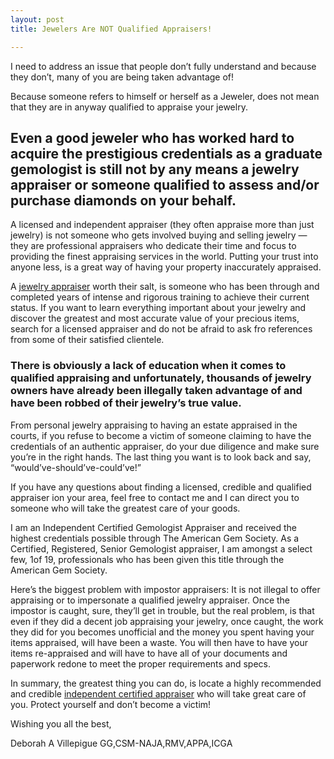 ```yaml
---
layout: post
title: Jewelers Are NOT Qualified Appraisers!

---
```

I need to address an issue that people don’t fully understand and because they don’t, many of you are being taken advantage of!

Because someone refers to himself or herself as a Jeweler, does not mean that they are in anyway qualified to appraise your jewelry.

## **Even a good jeweler who has worked hard to acquire the prestigious credentials as a graduate gemologist is still not by any means a jewelry appraiser or someone qualified to assess and/or purchase diamonds on your behalf.**

A licensed and independent appraiser (they often appraise more than just jewelry) is not someone who gets involved buying and selling jewelry — they are professional appraisers who dedicate their time and focus to providing the finest appraising services in the world. Putting your trust into anyone less, is a great way of having your property inaccurately appraised.

A [jewelry appraiser](https://thejewelryappraiser.com/) worth their salt, is someone who has been through and completed years of intense and rigorous training to achieve their current status. If you want to learn everything important about your jewelry and discover the greatest and most accurate value of your precious items, search for a licensed appraiser and do not be afraid to ask fro references from some of their satisfied clientele.

### **There is obviously a lack of education when it comes to qualified appraising and unfortunately, thousands of jewelry owners have already been illegally taken advantage of and have been robbed of their jewelry’s true value.**

From personal jewelry appraising to having an estate appraised in the courts, if you refuse to become a victim of someone claiming to have the credentials of an authentic appraiser, do your due diligence and make sure you’re in the right hands. The last thing you want is to look back and say, “would’ve-should’ve-could’ve!”

If you have any questions about finding a licensed, credible and qualified appraiser ion your area, feel free to contact me and I can direct you to someone who will take the greatest care of your goods.

I am an Independent Certified Gemologist Appraiser and received the highest credentials possible through The American Gem Society. As a Certified, Registered, Senior Gemologist appraiser, I am amongst a select few, 1of 19, professionals who has been given this title through the American Gem Society.

Here’s the biggest problem with impostor appraisers: It is not illegal to offer appraising or to impersonate a qualified jewelry appraiser. Once the impostor is caught, sure, they’ll get in trouble, but the real problem, is that even if they did a decent job appraising your jewelry, once caught, the work they did for you becomes unofficial and the money you spent having your items appraised, will have been a waste. You will then have to have your items re-appraised and will have to have all of your documents and paperwork redone to meet the proper requirements and specs.

In summary, the greatest thing you can do, is locate a highly recommended and credible [independent certified appraiser](https://www.google.com/maps/place/The+Jewelry+Appraiser/@40.792895,-73.7008927,17z/data=!3m1!4b1!4m5!3m4!1s0x89c2885563bf3e43:0x8df65b53a5cd6b8a!8m2!3d40.792895!4d-73.698704) who will take great care of you. Protect yourself and don’t become a victim!

Wishing you all the best,

Deborah A Villepigue GG,CSM-NAJA,RMV,APPA,ICGA